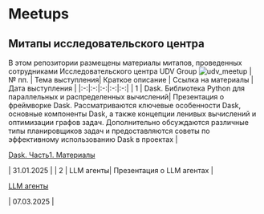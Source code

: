 # Meetups
## Митапы исследовательского центра
В этом репозитории размещены материалы митапов, проведенных сотрудниками Исследовательского центра UDV Group
![udv_meetup](https://github.com/user-attachments/assets/cac2aa28-c34e-4f90-91b3-0e6a9b34d817)
| № пп. | Тема выступления| Краткое описание |  Ссылка на материалы | Дата выступления |
|:-:|:-:|:-:|:-:|:-:|
| 1 | Dask. Библиотека Python для параллельных и распределенных вычислений| Презентация о фреймворке Dask. Рассматриваются ключевые особенности Dask, основные компоненты Dask, а также концепции ленивых вычислений и оптимизации графов задач. Дополнительно обсуждаются различные типы планировщиков задач и предоставляются советы по эффективному использованию Dask в проектах  | <p><a href="https://github.com/UDV-RnD/Meetups/tree/fec08dd487b1d6a99d5e29897b0c7027aff41d7b/Dask.Part%201"> Dask. Часть1. Материалы </a></p> | 31.01.2025 |
| 2 | LLM агенты| Презентация о LLM агентах  | <p><a href="https://github.com/UDV-RnD/Meetups/tree/main/LLM%20agents"> LLM агенты </a></p> | 07.03.2025 |


